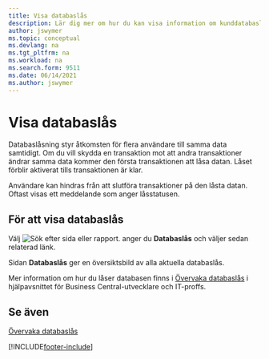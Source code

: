 ```yaml
---
title: Visa databaslås
description: Lär dig mer om hur du kan visa information om kunddatabaslås direkt från klientgränssnittet i Business Central.
author: jswymer
ms.topic: conceptual
ms.devlang: na
ms.tgt_pltfrm: na
ms.workload: na
ms.search.form: 9511
ms.date: 06/14/2021
ms.author: jswymer
---
```

# Visa databaslås

Databaslåsning styr åtkomsten för flera användare till samma data samtidigt. Om du vill skydda en transaktion mot att andra transaktioner ändrar samma data kommer den första transaktionen att låsa datan. Låset förblir aktiverat tills transaktionen är klar.

Användare kan hindras från att slutföra transaktioner på den låsta datan. Oftast visas ett meddelande som anger låsstatusen.

## För att visa databaslås

Välj ![Sök efter sida eller rapport.](media/ui-search/search_small.png "Ikonen Sök efter sida eller rapport") anger du **Databaslås** och väljer sedan relaterad länk.

Sidan **Databaslås** ger en översiktsbild av alla aktuella databaslås.

Mer information om hur du låser databasen finns i [Övervaka databaslås](/dynamics365/business-central/dev-itpro/administration/monitor-database-locks) i hjälpavsnittet för Business Central-utvecklare och IT-proffs.

## Se även

[Övervaka databaslås](/dynamics365/business-central/dev-itpro/administration/monitor-database-locks) 


[!INCLUDE[footer-include](includes/footer-banner.md)]